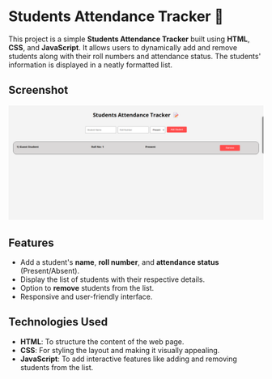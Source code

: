# Students Attendance Tracker 📝

This project is a simple **Students Attendance Tracker** built using **HTML**, **CSS**, and **JavaScript**. It allows users to dynamically add and remove students along with their roll numbers and attendance status. The students' information is displayed in a neatly formatted list.

## Screenshot
![](./Screenshot/screenshot.png)

## Features

- Add a student's **name**, **roll number**, and **attendance status** (Present/Absent).
- Display the list of students with their respective details.
- Option to **remove** students from the list.
- Responsive and user-friendly interface.

## Technologies Used

- **HTML**: To structure the content of the web page.
- **CSS**: For styling the layout and making it visually appealing.
- **JavaScript**: To add interactive features like adding and removing students from the list.


